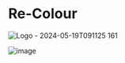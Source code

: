 # Re-Colour
![Logo - 2024-05-19T091125 161](https://github.com/DTACat/Re-Colour/assets/141873540/a8211f53-45de-4cb5-9e5d-a088d12b43e3)

![image](https://github.com/DTACat/Re-Colour/assets/141873540/a91e3a3c-6d77-40a9-96dc-8a57b2509f27)
